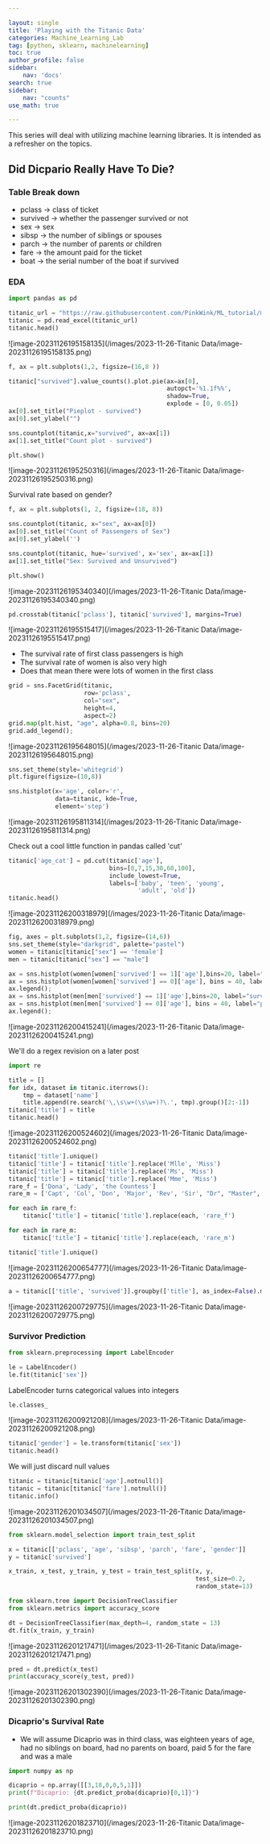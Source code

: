 ```yaml
---

layout: single
title: 'Playing with the Titanic Data'
categories: Machine_Learning_Lab
tag: [python, sklearn, machinelearning]
toc: true
author_profile: false
sidebar:
    nav: 'docs'
search: true
sidebar:
    nav: "counts"
use_math: true

---
```


<div class ="notice--success">
This series will deal with utilizing machine learning libraries. It is intended as a refresher on the topics. 
</div>

## Did Dicpario Really Have To Die? ##

### Table Break down

* pclass -> class of ticket 
* survived -> whether the passenger survived or not 
* sex -> sex 
* sibsp -> the number of siblings or spouses 
* parch -> the number of parents or children 
* fare -> the amount paid for the ticket 
* boat -> the serial number of the boat if survived 

### EDA ### 

```python
import pandas as pd 

titanic_url = "https://raw.githubusercontent.com/PinkWink/ML_tutorial/master/dataset/titanic.xls"
titanic = pd.read_excel(titanic_url)
titanic.head()
```

![image-20231126195158135](/images/2023-11-26-Titanic Data/image-20231126195158135.png)

```python
f, ax = plt.subplots(1,2, figsize=(16,8 )) 

titanic["survived"].value_counts().plot.pie(ax=ax[0],
                                            autopct='%1.1f%%', 
                                            shadow=True,
                                            explode = [0, 0.05])
ax[0].set_title("Pieplot - survived")
ax[0].set_ylabel("")

sns.countplot(titanic,x="survived", ax=ax[1])
ax[1].set_title("Count plot - survived")

plt.show()
```

![image-20231126195250316](/images/2023-11-26-Titanic Data/image-20231126195250316.png)

Survival rate based on gender? 

```python
f, ax = plt.subplots(1, 2, figsize=(18, 8))

sns.countplot(titanic, x="sex", ax=ax[0])
ax[0].set_title("Count of Passengers of Sex")
ax[0].set_ylabel('')

sns.countplot(titanic, hue='survived', x='sex', ax=ax[1])
ax[1].set_title("Sex: Survived and Unsurvived")

plt.show()
```

![image-20231126195340340](/images/2023-11-26-Titanic Data/image-20231126195340340.png)

```python 
pd.crosstab(titanic['pclass'], titanic['survived'], margins=True)
```

![image-20231126195515417](/images/2023-11-26-Titanic Data/image-20231126195515417.png)

* The survival rate of first class passengers is high 
* The survival rate of women is also very high
* Does that mean there were lots of women in the first class

```python
grid = sns.FacetGrid(titanic, 
                     row='pclass', 
                     col="sex", 
                     height=4, 
                     aspect=2)
grid.map(plt.hist, "age", alpha=0.8, bins=20)
grid.add_legend();
```

![image-20231126195648015](/images/2023-11-26-Titanic Data/image-20231126195648015.png)

```python
sns.set_theme(style='whitegrid')
plt.figure(figsize=(10,8))

sns.histplot(x='age', color='r',
             data=titanic, kde=True,
             element='step')
```

![image-20231126195811314](/images/2023-11-26-Titanic Data/image-20231126195811314.png)

Check out a cool little function in pandas called 'cut'

```python
titanic['age_cat'] = pd.cut(titanic['age'], 
                            bins=[0,7,15,30,60,100],
                            include_lowest=True,
                            labels=['baby', 'teen', 'young',
                                    'adult', 'old'])
titanic.head()
```

![image-20231126200318979](/images/2023-11-26-Titanic Data/image-20231126200318979.png)

```python
fig, axes = plt.subplots(1,2, figsize=(14,6))
sns.set_theme(style="darkgrid", palette="pastel")
women = titanic[titanic["sex"] == 'female']
men = titanic[titanic["sex"] == "male"]

ax = sns.histplot(women[women['survived'] == 1]['age'],bins=20, label="survived", ax=axes[0])
ax = sns.histplot(women[women['survived'] == 0]['age'], bins = 40, label="passed", ax=axes[0])
ax.legend();
ax = sns.histplot(men[men['survived'] == 1]['age'],bins=20, label="survived", ax=axes[1])
ax = sns.histplot(men[men['survived'] == 0]['age'], bins = 40, label="passed", ax=axes[1])
ax.legend();
```

![image-20231126200415241](/images/2023-11-26-Titanic Data/image-20231126200415241.png)

We'll do a regex revision on a later post

```python
import re 

title = []
for idx, dataset in titanic.iterrows(): 
    tmp = dataset['name']
    title.append(re.search('\,\s\w+(\s\w+)?\.', tmp).group()[2:-1])
titanic['title'] = title
titanic.head()
```

![image-20231126200524602](/images/2023-11-26-Titanic Data/image-20231126200524602.png)

```python
titanic['title'].unique()
titanic['title'] = titanic['title'].replace('Mlle', 'Miss')
titanic['title'] = titanic['title'].replace('Ms', 'Miss')
titanic['title'] = titanic['title'].replace('Mme', 'Miss')
rare_f = ['Dona', 'Lady', 'the Countess']
rare_m = ['Capt', 'Col', 'Don', 'Major', 'Rev', 'Sir', "Dr", "Master", "Jonkheer"]

for each in rare_f: 
    titanic['title'] = titanic['title'].replace(each, 'rare_f')

for each in rare_m: 
    titanic['title'] = titanic['title'].replace(each, 'rare_m')

titanic['title'].unique()

```

![image-20231126200654777](/images/2023-11-26-Titanic Data/image-20231126200654777.png)

```python
a = titanic[['title', 'survived']].groupby(['title'], as_index=False).mean()

```

![image-20231126200729775](/images/2023-11-26-Titanic Data/image-20231126200729775.png)

### Survivor Prediction ### 

```python
from sklearn.preprocessing import LabelEncoder 

le = LabelEncoder()
le.fit(titanic['sex'])
```

LabelEncoder turns categorical values into integers

```python
le.classes_
```

![image-20231126200921208](/images/2023-11-26-Titanic Data/image-20231126200921208.png)

```python
titanic['gender'] = le.transform(titanic['sex'])
titanic.head()
```

We will just discard null values 

```python
titanic = titanic[titanic['age'].notnull()]
titanic = titanic[titanic['fare'].notnull()]
titanic.info()
```

![image-20231126201034507](/images/2023-11-26-Titanic Data/image-20231126201034507.png)

```python
from sklearn.model_selection import train_test_split

x = titanic[['pclass', 'age', 'sibsp', 'parch', 'fare', 'gender']]
y = titanic['survived']

x_train, x_test, y_train, y_test = train_test_split(x, y, 
                                                    test_size=0.2,
                                                    random_state=13)
```

```python
from sklearn.tree import DecisionTreeClassifier 
from sklearn.metrics import accuracy_score 

dt = DecisionTreeClassifier(max_depth=4, random_state = 13)
dt.fit(x_train, y_train)
```

![image-20231126201217471](/images/2023-11-26-Titanic Data/image-20231126201217471.png)

```python
pred = dt.predict(x_test)
print(accuracy_score(y_test, pred))
```

![image-20231126201302390](/images/2023-11-26-Titanic Data/image-20231126201302390.png)

### Dicaprio's Survival Rate ###

* We will assume Dicaprio was in third class, was eighteen years of age, had no siblings on board, had no parents on board, paid 5 for the fare and was a male

```python
import numpy as np 

dicaprio = np.array([[3,18,0,0,5,1]])
print(f"Dicaprio: {dt.predict_proba(dicaprio)[0,1]}")

print(dt.predict_proba(dicaprio))
```

![image-20231126201823710](/images/2023-11-26-Titanic Data/image-20231126201823710.png)

